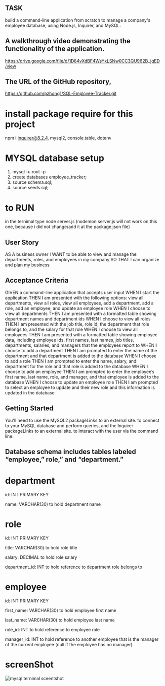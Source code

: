 ## TASK
build a command-line application from scratch to manage a company's employee   database, using Node.js, Inquirer, and MySQL.  

## A walkthrough video demonstrating the functionality of the application.
https://drive.google.com/file/d/1D84vXdBF4WsYxLSNw0CC3QU962B_jqED/view

## The URL of the GitHub repository,   
https://github.com/pzhong1/SQL-Employee-Tracker.git


# install package require for this project
npm i inquirer@8.2.4, mysql2, console.table, dotenv

# MYSQL database setup
1. mysql -u root -p 
2. create databases employee_tracker;
3. source schema.sql;
4. source seeds.sql;

# to RUN
in the ternimal type node server.js  (nodemon server.js will not work on this one, because i did not change/add it at the package.json file)
## User Story
AS A business owner
I WANT to be able to view and manage the departments, roles, and employees in my company
SO THAT I can organize and plan my business

## Acceptance Criteria
GIVEN a command-line application that accepts user input
WHEN I start the application
THEN I am presented with the following options: view all departments, view all roles, view all employees, add a department, add a role, add an employee, and update an employee role
WHEN I choose to view all departments
THEN I am presented with a formatted table showing department names and department ids
WHEN I choose to view all roles
THEN I am presented with the job title, role id, the department that role belongs to, and the salary for that role
WHEN I choose to view all employees
THEN I am presented with a formatted table showing employee data, including employee ids, first names, last names, job titles, departments, salaries, and managers that the employees report to
WHEN I choose to add a department
THEN I am prompted to enter the name of the department and that department is added to the database
WHEN I choose to add a role
THEN I am prompted to enter the name, salary, and department for the role and that role is added to the database
WHEN I choose to add an employee
THEN I am prompted to enter the employee’s first name, last name, role, and manager, and that employee is added to the database
WHEN I choose to update an employee role
THEN I am prompted to select an employee to update and their new role and this information is updated in the database


## Getting Started
You'll need to use the MySQL2 packageLinks to an external site. to connect to your MySQL database and perform queries, and the Inquirer packageLinks to an external site. to interact with the user via the command line.



## Database schema includes tables labeled “employee,” role,” and “department.”


# department

id: INT PRIMARY KEY

name: VARCHAR(30) to hold department name

# role

id: INT PRIMARY KEY

title: VARCHAR(30) to hold role title

salary: DECIMAL to hold role salary

department_id: INT to hold reference to department role belongs to

# employee

id: INT PRIMARY KEY

first_name: VARCHAR(30) to hold employee first name

last_name: VARCHAR(30) to hold employee last name

role_id: INT to hold reference to employee role

manager_id: INT to hold reference to another employee that is the manager of the current employee (null if the employee has no manager)


# screenShot

![mysql ternimal sceentshot](https://github.com/pzhong1/SQL-Employee-Tracker/assets/123424361/81348400-27c0-47cc-b32d-d8744030086d)





